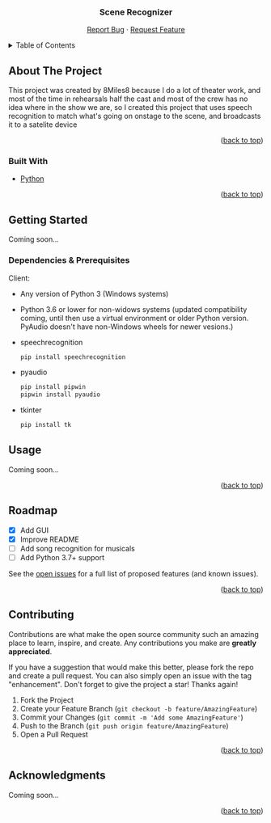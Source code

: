 <div id="top"></div>

  <h3 align="center">Scene Recognizer</h3>

  <p align="center">
    <a href="https://https://github.com/EightMilesEight/act_scene_voicerecog_pi/issues">Report Bug</a>
    ·
    <a href="https://github.com/EightMilesEight/act_scene_voicerecog_pi/issues">Request Feature</a>
  </p>
</div>



<!-- TABLE OF CONTENTS -->
<details>
  <summary>Table of Contents</summary>
  <ol>
    <li>
      <a href="#about-the-project">About The Project</a>
      <ul>
        <li><a href="#built-with">Built With</a></li>
      </ul>
    </li>
    <li>
      <a href="#getting-started">Getting Started</a>
      <ul>
        <li><a href="#prerequisites">Prerequisites</a></li>
      </ul>
    </li>
    <li><a href="#usage">Usage</a></li>
    <li><a href="#roadmap">Roadmap</a></li>
    <li><a href="#contributing">Contributing</a></li>\
    <li><a href="#acknowledgments">Acknowledgments</a></li>
  </ol>
</details>



<!-- ABOUT THE PROJECT -->
## About The Project

This project was created by 8Miles8 because I do a lot of theater work, and most of the time in rehearsals half the cast and most of the crew has no idea where in the show we are, so I created this project that uses speech recognition to match what's going on onstage to the scene, and broadcasts it to a satelite device
<p align="right">(<a href="#top">back to top</a>)</p>



### Built With

* [Python](https://python.org/)

<p align="right">(<a href="#top">back to top</a>)</p>



<!-- GETTING STARTED -->
## Getting Started

Coming soon...

### Dependencies & Prerequisites

Client: 

* Any version of Python 3 (Windows systems)

* Python 3.6 or lower for non-widows systems (updated compatibility coming, until then use a virtual environment or older Python version. PyAudio doesn't have non-Windows wheels for newer vesions.)

* speechrecognition
  ```sh
  pip install speechrecognition
  ```

* pyaudio
  ```sh
  pip install pipwin
  pipwin install pyaudio
  ```
  
* tkinter
  ```sh
  pip install tk
  ```


<!-- USAGE EXAMPLES -->
## Usage

Coming soon...

<p align="right">(<a href="#top">back to top</a>)</p>



<!-- ROADMAP -->
## Roadmap

- [x] Add GUI
- [x] Improve README
- [ ] Add song recognition for musicals
- [ ] Add Python 3.7+ support

See the [open issues](https://github.com/othneildrew/Best-README-Template/issues) for a full list of proposed features (and known issues).

<p align="right">(<a href="#top">back to top</a>)</p>



<!-- CONTRIBUTING -->
## Contributing

Contributions are what make the open source community such an amazing place to learn, inspire, and create. Any contributions you make are **greatly appreciated**.

If you have a suggestion that would make this better, please fork the repo and create a pull request. You can also simply open an issue with the tag "enhancement".
Don't forget to give the project a star! Thanks again!

1. Fork the Project
2. Create your Feature Branch (`git checkout -b feature/AmazingFeature`)
3. Commit your Changes (`git commit -m 'Add some AmazingFeature'`)
4. Push to the Branch (`git push origin feature/AmazingFeature`)
5. Open a Pull Request

<p align="right">(<a href="#top">back to top</a>)</p>


<!-- ACKNOWLEDGMENTS -->
## Acknowledgments

Coming soon...

<p align="right">(<a href="#top">back to top</a>)</p>
